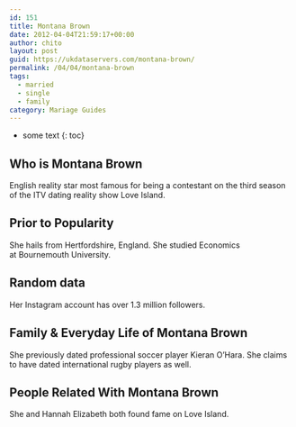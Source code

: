 ```yaml
---
id: 151
title: Montana Brown
date: 2012-04-04T21:59:17+00:00
author: chito
layout: post
guid: https://ukdataservers.com/montana-brown/
permalink: /04/04/montana-brown  
tags:
  - married
  - single
  - family
category: Mariage Guides
---
```


* some text
{: toc}


## Who is  Montana Brown
                  
                  
                  
English reality star most famous for being a contestant on the third season of the ITV dating reality show Love Island. 
                  
                
                
                
## Prior to Popularity 
                  
                  
                  
She hails from Hertfordshire, England. She studied Economics at Bournemouth University.
                  
                
                
                
## Random data 
                  
                  
                  
Her Instagram account has over 1.3 million followers.
                  
                
                
                
## Family & Everyday Life of Montana Brown
                  
                  
                  
She previously dated professional soccer player Kieran O&#8217;Hara. She claims to have dated international rugby players as well. 
                  
                
                
                
## People Related With  Montana Brown
                  
                  
                  
She and Hannah Elizabeth both found fame on Love Island.
                  
                
              
            
          
          
          
    
    
  
